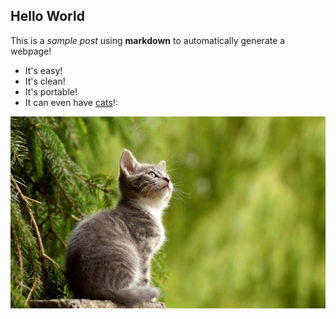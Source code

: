 ## Hello World

This is a *sample post* using **markdown** to automatically generate a webpage!

 * It's easy!
 * It's clean!
 * It's portable!
 * It can even have [cats](https://pixabay.com/photos/cat-young-animal-curious-wildcat-2083492/ "Because the internet loves cats!")!:

![Image by Susann Mielke from Pixabay](img/cat-2083492.jpg "Image by Susann Mielke from Pixabay")